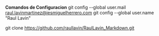 **Comandos de Configuracion**
git config --global user.mail raul.lavinmartinez@iesmiguelherrero.com
git config --global user.name "Raul Lavin"

git clone https://github.com/raullavin/RaulLavin_Markdown.git

